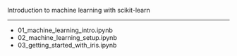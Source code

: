 Introduction to machine learning with scikit-learn

----

- 01_machine_learning_intro.ipynb
- 02_machine_learning_setup.ipynb
- 03_getting_started_with_iris.ipynb
